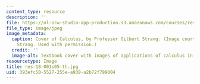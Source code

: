 ```yaml
---
content_type: resource
description: ''
file: https://ol-ocw-studio-app-production.s3.amazonaws.com/courses/res-18-001-calculus-online-textbook-spring-2005/393efc505527255ea938a2b72f789004_res-18-001s05-th.jpg
file_type: image/jpeg
image_metadata:
  caption: Cover of Calculus, by Professor Gilbert Strang. (Image courtesy of Gilbert
    Strang. Used with permission.)
  credit: ''
  image-alt: Textbook cover with images of applications of calculus in real-life situations.
resourcetype: Image
title: res-18-001s05-th.jpg
uid: 393efc50-5527-255e-a938-a2b72f789004
---
```

